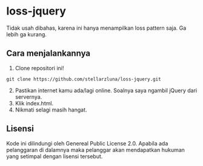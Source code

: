 # loss-jquery
Tidak usah dibahas, karena ini hanya menampilkan loss pattern saja. Ga lebih ga kurang.

## Cara menjalankannya
1. Clone repositori ini!
```
git clone https://github.com/stellarzluna/loss-jquery.git
```
2. Pastikan internet kamu ada/lagi online. Soalnya saya ngambil jQuery dari servernya.
3. Klik index.html.
4. Nikmati selagi masih hangat.

## Lisensi
Kode ini dilindungi oleh Genereal Public License 2.0. Apabila ada pelanggaran di dalamnya maka pelanggar akan mendapatkan hukuman yang setimpal dengan lisensi tersebut.